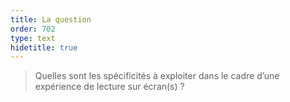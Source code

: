 ```yaml
---
title: La question
order: 702
type: text
hidetitle: true
---
```




> Quelles sont les spécificités à exploiter dans le cadre d’une expérience de lecture sur écran(s) ?

